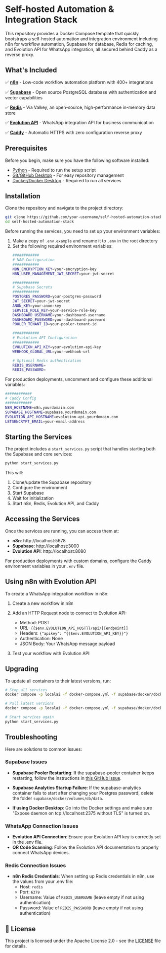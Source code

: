 # Self-hosted Automation & Integration Stack

This repository provides a Docker Compose template that quickly bootstraps a self-hosted automation and integration environment including n8n for workflow automation, Supabase for database, Redis for caching, and Evolution API for WhatsApp integration, all secured behind Caddy as a reverse proxy.

## What's Included

✅ [**n8n**](https://n8n.io/) - Low-code workflow automation platform with 400+ integrations

✅ [**Supabase**](https://supabase.com/) - Open source PostgreSQL database with authentication and vector capabilities

✅ [**Redis**](https://valkey.io/) - Via Valkey, an open-source, high-performance in-memory data store

✅ [**Evolution API**](https://github.com/EvolutionAPI/evolution-api) - WhatsApp integration API for business communication

✅ [**Caddy**](https://caddyserver.com/) - Automatic HTTPS with zero configuration reverse proxy

## Prerequisites

Before you begin, make sure you have the following software installed:

- [Python](https://www.python.org/downloads/) - Required to run the setup script
- [Git/GitHub Desktop](https://desktop.github.com/) - For easy repository management
- [Docker/Docker Desktop](https://www.docker.com/products/docker-desktop/) - Required to run all services

## Installation

Clone the repository and navigate to the project directory:
```bash
git clone https://github.com/your-username/self-hosted-automation-stack.git
cd self-hosted-automation-stack
```

Before running the services, you need to set up your environment variables:

1. Make a copy of `.env.example` and rename it to `.env` in the root directory
2. Set the following required environment variables:
   ```bash
   ############
   # N8N Configuration
   ############
   N8N_ENCRYPTION_KEY=your-encryption-key
   N8N_USER_MANAGEMENT_JWT_SECRET=your-jwt-secret

   ############
   # Supabase Secrets
   ############
   POSTGRES_PASSWORD=your-postgres-password
   JWT_SECRET=your-jwt-secret
   ANON_KEY=your-anon-key
   SERVICE_ROLE_KEY=your-service-role-key
   DASHBOARD_USERNAME=your-dashboard-username
   DASHBOARD_PASSWORD=your-dashboard-password
   POOLER_TENANT_ID=your-pooler-tenant-id

   ############
   # Evolution API Configuration
   ############
   EVOLUTION_API_KEY=your-evolution-api-key
   WEBHOOK_GLOBAL_URL=your-webhook-url
   
   # Optional Redis authentication
   REDIS_USERNAME=
   REDIS_PASSWORD=
   ```

For production deployments, uncomment and configure these additional variables:
```bash
############
# Caddy Config
############
N8N_HOSTNAME=n8n.yourdomain.com
SUPABASE_HOSTNAME=supabase.yourdomain.com
EVOLUTION_API_HOSTNAME=evolution-api.yourdomain.com
LETSENCRYPT_EMAIL=your-email-address
```

## Starting the Services

The project includes a `start_services.py` script that handles starting both the Supabase and core services:

```bash
python start_services.py
```

This will:
1. Clone/update the Supabase repository
2. Configure the environment
3. Start Supabase
4. Wait for initialization
5. Start n8n, Redis, Evolution API, and Caddy

## Accessing the Services

Once the services are running, you can access them at:

- **n8n**: http://localhost:5678
- **Supabase**: http://localhost:3000
- **Evolution API**: http://localhost:8080

For production deployments with custom domains, configure the Caddy environment variables in your `.env` file.

## Using n8n with Evolution API

To create a WhatsApp integration workflow in n8n:

1. Create a new workflow in n8n
2. Add an HTTP Request node to connect to Evolution API:
   - Method: POST
   - URL: `{{$env.EVOLUTION_API_HOST}}/api/[[endpoint]]`
   - Headers: `{"apikey": "{{$env.EVOLUTION_API_KEY}}"}`
   - Authentication: None
   - JSON Body: Your WhatsApp message payload

3. Test your workflow with Evolution API

## Upgrading

To update all containers to their latest versions, run:

```bash
# Stop all services
docker compose -p localai -f docker-compose.yml -f supabase/docker/docker-compose.yml down

# Pull latest versions
docker compose -p localai -f docker-compose.yml -f supabase/docker/docker-compose.yml pull

# Start services again
python start_services.py
```

## Troubleshooting

Here are solutions to common issues:

### Supabase Issues

- **Supabase Pooler Restarting**: If the supabase-pooler container keeps restarting, follow the instructions in [this GitHub issue](https://github.com/supabase/supabase/issues/30210#issuecomment-2456955578).

- **Supabase Analytics Startup Failure**: If the supabase-analytics container fails to start after changing your Postgres password, delete the folder `supabase/docker/volumes/db/data`.

- **If using Docker Desktop**: Go into the Docker settings and make sure "Expose daemon on tcp://localhost:2375 without TLS" is turned on.

### WhatsApp Connection Issues

- **Evolution API Connection**: Ensure your Evolution API key is correctly set in the .env file.
- **QR Code Scanning**: Follow the Evolution API documentation to properly connect WhatsApp devices.

### Redis Connection Issues

- **n8n Redis Credentials**: When setting up Redis credentials in n8n, use the values from your .env file:
  - Host: `redis`
  - Port: `6379`
  - Username: Value of `REDIS_USERNAME` (leave empty if not using authentication)
  - Password: Value of `REDIS_PASSWORD` (leave empty if not using authentication)

## 📜 License

This project is licensed under the Apache License 2.0 - see the [LICENSE](LICENSE) file for details.